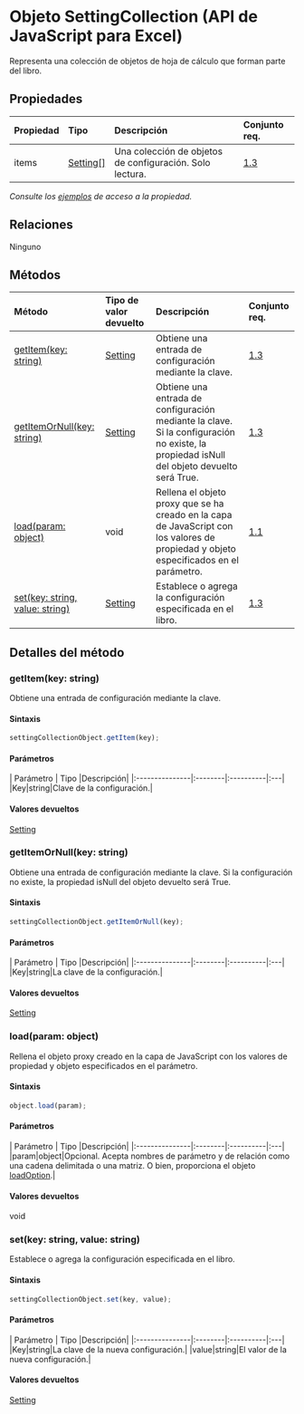 # <a name="settingcollection-object-javascript-api-for-excel"></a>Objeto SettingCollection (API de JavaScript para Excel)

Representa una colección de objetos de hoja de cálculo que forman parte del libro.

## <a name="properties"></a>Propiedades

| Propiedad     | Tipo   |Descripción| Conjunto req.|
|:---------------|:--------|:----------|:----|
|items|[Setting[]](setting.md)|Una colección de objetos de configuración. Solo lectura.|[1.3](../requirement-sets/excel-api-requirement-sets.md)|

_Consulte los [ejemplos](#property-access-examples) de acceso a la propiedad._

## <a name="relationships"></a>Relaciones
Ninguno


## <a name="methods"></a>Métodos

| Método           | Tipo de valor devuelto    |Descripción| Conjunto req.|
|:---------------|:--------|:----------|:----|
|[getItem(key: string)](#getitemkey-string)|[Setting](setting.md)|Obtiene una entrada de configuración mediante la clave.|[1.3](../requirement-sets/excel-api-requirement-sets.md)|
|[getItemOrNull(key: string)](#getitemornullkey-string)|[Setting](setting.md)|Obtiene una entrada de configuración mediante la clave. Si la configuración no existe, la propiedad isNull del objeto devuelto será True.|[1.3](../requirement-sets/excel-api-requirement-sets.md)|
|[load(param: object)](#loadparam-object)|void|Rellena el objeto proxy que se ha creado en la capa de JavaScript con los valores de propiedad y objeto especificados en el parámetro.|[1.1](../requirement-sets/excel-api-requirement-sets.md)|
|[set(key: string, value: string)](#setkey-string-value-string)|[Setting](setting.md)|Establece o agrega la configuración especificada en el libro.|[1.3](../requirement-sets/excel-api-requirement-sets.md)|

## <a name="method-details"></a>Detalles del método


### <a name="getitemkey-string"></a>getItem(key: string)
Obtiene una entrada de configuración mediante la clave.

#### <a name="syntax"></a>Sintaxis
```js
settingCollectionObject.getItem(key);
```

#### <a name="parameters"></a>Parámetros
| Parámetro    | Tipo   |Descripción|
|:---------------|:--------|:----------|:---|
|Key|string|Clave de la configuración.|

#### <a name="returns"></a>Valores devueltos
[Setting](setting.md)

### <a name="getitemornullkey-string"></a>getItemOrNull(key: string)
Obtiene una entrada de configuración mediante la clave. Si la configuración no existe, la propiedad isNull del objeto devuelto será True.

#### <a name="syntax"></a>Sintaxis
```js
settingCollectionObject.getItemOrNull(key);
```

#### <a name="parameters"></a>Parámetros
| Parámetro    | Tipo   |Descripción|
|:---------------|:--------|:----------|:---|
|Key|string|La clave de la configuración.|

#### <a name="returns"></a>Valores devueltos
[Setting](setting.md)

### <a name="loadparam-object"></a>load(param: object)
Rellena el objeto proxy creado en la capa de JavaScript con los valores de propiedad y objeto especificados en el parámetro.

#### <a name="syntax"></a>Sintaxis
```js
object.load(param);
```

#### <a name="parameters"></a>Parámetros
| Parámetro    | Tipo   |Descripción|
|:---------------|:--------|:----------|:---|
|param|object|Opcional. Acepta nombres de parámetro y de relación como una cadena delimitada o una matriz. O bien, proporciona el objeto [loadOption](loadoption.md).|

#### <a name="returns"></a>Valores devueltos
void

### <a name="setkey-string-value-string"></a>set(key: string, value: string)
Establece o agrega la configuración especificada en el libro.

#### <a name="syntax"></a>Sintaxis
```js
settingCollectionObject.set(key, value);
```

#### <a name="parameters"></a>Parámetros
| Parámetro    | Tipo   |Descripción|
|:---------------|:--------|:----------|:---|
|Key|string|La clave de la nueva configuración.|
|value|string|El valor de la nueva configuración.|

#### <a name="returns"></a>Valores devueltos
[Setting](setting.md)
